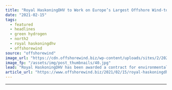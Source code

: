 ```yaml
---
title: "Royal HaskoningDHV to Work on Europe’s Largest Offshore Wind-to-Hydrogen Project"
date: "2021-02-15"
tags: 
  - featured
  - headlines
  - green hydrogen
  - north2
  - royal haskoningdhv
  - offshorewind
source: "offshorewind"
image_url: "https://cdn.offshorewind.biz/wp-content/uploads/sites/2/2021/02/15092002/NortH2_illustration.jpg"
image_fp: "/assets/img/post_thumbnails/40.jpg"
lead: "Royal HaskoningDHV has been awarded a contract for environmental consultancy services for NortH2, a"
article_url: "https://www.offshorewind.biz/2021/02/15/royal-haskoningdhv-to-work-on-europes-largest-offshore-wind-to-hydrogen-project/"
---
```


---
